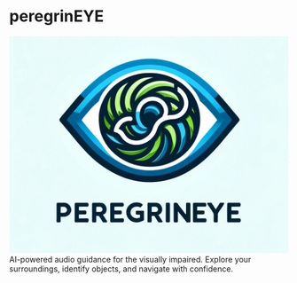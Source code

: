 # peregrinEYE
![My Example Image](peregrin_eye_logo.jpg "Give me the stock value for CEMEX")
AI-powered audio guidance for the visually impaired. Explore your surroundings, identify objects, and navigate with confidence.
